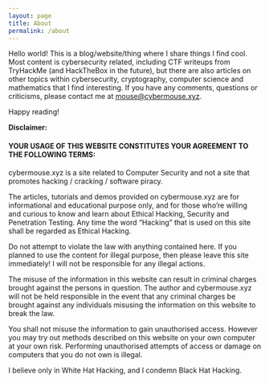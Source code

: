 ```yaml
---
layout: page
title: About
permalink: /about
---
```


Hello world! This is a blog/website/thing where I share things I find cool. Most content is cybersecurity related, including CTF writeups from TryHackMe (and HackTheBox in the future), but there are also articles on other topics within cybersecurity, cryptography, computer science and mathematics that I find interesting. If you have any comments, questions or criticisms, please contact me at mouse@cybermouse.xyz.

Happy reading!

__Disclaimer:__
####  YOUR USAGE OF THIS WEBSITE CONSTITUTES YOUR AGREEMENT TO THE FOLLOWING TERMS:
cybermouse.xyz is a site related to Computer Security and not a site that promotes hacking / cracking / software piracy.

The articles, tutorials and demos provided on cybermouse.xyz are for informational and educational purpose only, and for those who’re willing and curious to know and learn about Ethical Hacking, Security and Penetration Testing. Any time the word “Hacking” that is used on this site shall be regarded as Ethical Hacking.

Do not attempt to violate the law with anything contained here. If you planned to use the content for illegal purpose, then please leave this site immediately! I will not be responsible for any illegal actions.

The misuse of the information in this website can result in criminal charges brought against the persons in question. The author and cybermouse.xyz will not be held responsible in the event that any criminal charges be brought against any individuals misusing the information on this website to break the law.

You shall not misuse the information to gain unauthorised access. However you may try out methods described on this website on your own computer at your own risk. Performing unauthorised attempts of access or damage on computers that you do not own is illegal.

I believe only in White Hat Hacking, and I condemn Black Hat Hacking.
